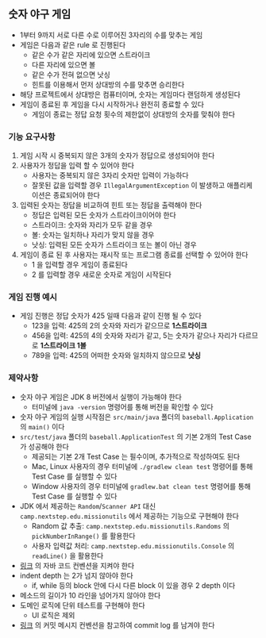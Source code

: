 ## 숫자 야구 게임

* 1부터 9까지 서로 다른 수로 이루어진 3자리의 수를 맞추는 게임
* 게임은 다음과 같은 rule 로 진행된다
    * 같은 수가 같은 자리에 있으면 스트라이크
    * 다른 자리에 있으면 볼
    * 같은 수가 전혀 없으면 낫싱
    * 힌트를 이용해서 먼저 상대방의 수를 맞추면 승리한다
* 해당 프로젝트에서 상대방은 컴퓨터이며, 숫자는 게임마다 랜덤하게 생성된다
* 게임이 종료된 후 게임을 다시 시작하거나 완전히 종료할 수 있다
    * 게임이 종료는 정답 요청 횟수의 제한없이 상대방의 숫자를 맞춰야 한다
    
### 기능 요구사항

1. 게임 시작 시 중복되지 않은 3개의 숫자가 정답으로 생성되어야 한다
2. 사용자가 정답을 입력 할 수 있어야 한다
    * 사용자는 중복되지 않은 3자리 숫자만 입력이 가능하다
    * 잘못된 값을 입력할 경우 `IllegalArgumentException` 이 발생하고 애플리케이션은 종료되어야 한다
3. 입력된 숫자는 정답을 비교하여 힌트 또는 정답을 출력해야 한다
    * 정답은 입력된 모든 숫자가 스트라이크이어야 한다
    * 스트라이크: 숫자와 자리가 모두 같을 경우
    * 볼: 숫자는 일치하나 자리가 맞지 않을 경우
    * 낫싱: 입력된 모든 숫자가 스트라이크 또는 볼이 아닌 경우
4. 게임이 종료 된 후 사용자는 재시작 또는 프로그램 종료를 선택할 수 있어야 한다
    * 1 을 입력할 경우 게임이 종료된다
    * 2 를 입력할 경우 새로운 숫자로 게임이 시작된다

### 게임 진행 예시

* 게임 진행은 정답 숫자가 425 일때 다음과 같이 진행 될 수 있다
    * 123을 입력: 425의 2의 숫자와 자리가 같으므로 **1스트라이크**
    * 456을 입력: 425의 4의 숫자와 자리가 같고, 5는 숫자가 같으나 자리가 다르므로 **1스트라이크 1볼**
    * 789을 입력: 425의 어떠한 숫자와 일치하지 않으므로 **낫싱**

### 제약사항

* 숫자 야구 게임은 JDK 8 버전에서 실행이 가능해야 한다
    * 터미널에 `java -version` 명령어를 통해 버전을 확인할 수 있다
* 숫자 야구 게임의 실행 시작점은 `src/main/java` 폴더의 `baseball.Application` 의 `main()` 이다
* `src/test/java` 폴더의 `baseball.ApplicationTest` 의 기본 2개의 Test Case 가 성공해야 한다
    * 제공되는 기본 2개 Test Case 는 필수이며, 추가적으로 작성하여도 된다
    * Mac, Linux 사용자의 경우 터미널에 `./gradlew clean test` 명령어를 통해 Test Case 를 실행할 수 있다
    * Window 사용자의 경우 터미널에 `gradlew.bat clean test` 명령어를 통해 Test Case 를 실행할 수 있다
* JDK 에서 제공하는 `Random`/`Scanner API` 대신 `camp.nextstep.edu.missionutils` 에서 제공하는 기능으로 구현해야 한다
    * Random 값 추출: `camp.nextstep.edu.missionutils.Randoms` 의 `pickNumberInRange()` 를 활용한다
    * 사용자 입력값 처리: `camp.nextstep.edu.missionutils.Console` 의 `readLine()` 을 활용한다
* [링크](https://github.com/woowacourse/woowacourse-docs/tree/master/styleguide/java) 의 자바 코드 컨벤션을 지켜야 한다
* indent depth 는 2가 넘지 않아야 한다
    * if, while 등의 block 안에 다시 다른 block 이 있을 경우 2 depth 이다
* 메소드의 길이가 10 라인을 넘어가지 않아야 한다
* 도메인 로직에 단위 테스트를 구현해야 한다
    * UI 로직은 제외
* [링크](https://gist.github.com/stephenparish/9941e89d80e2bc58a153) 의 커밋 메시지 컨벤션을 참고하여 commit log 를 남겨야 한다
